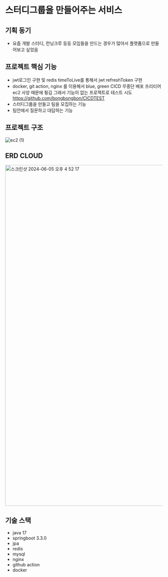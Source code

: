 # 스터디그룹을 만들어주는 서비스

## 기획 동기


- 요즘 개발 스터디, 런닝크루 등등 모임들을 만드는 경우가 많아서 플랫폼으로 만들어보고 싶었음


## 프로젝트 핵심 기능


- jwt로그인 구현 및 redis timeToLive를 통해서 jwt refreshToken 구현
- docker, git action, nginx 를 이용해서 blue, green CICD 무중단 배포 프리티어 ec2 사양 때문에 튕김 그래서 기능이 없는 프로젝트로 테스트 시도 https://github.com/bongbongbon/CICDTEST 
- 스터디그룹을 만들고 팀을 모집하는 기능
- 팀안에서 질문하고 대답하는 기능

## 프로젝트 구조


![ec2 (1)](https://github.com/bongbongbon/studywithmeProject/assets/106155992/78f3a016-294d-4ad9-a6d3-dca02f09955e)



## ERD CLOUD

<img width="1088" alt="스크린샷 2024-06-05 오후 4 52 17" src="https://github.com/bongbongbon/studywithmeProject/assets/106155992/29980ff0-eab1-4b31-b154-605768814166">


## 기술 스택


- java 17
- springboot 3.3.0
- jpa
- redis
- mysql
- nginx
- github action
- docker
